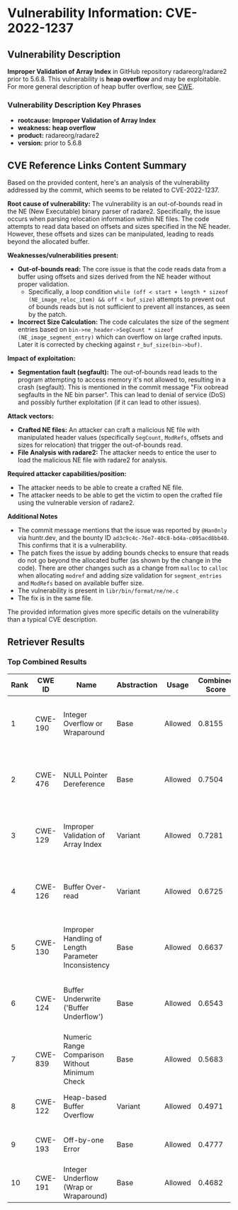 # Vulnerability Information: CVE-2022-1237

## Vulnerability Description
**Improper Validation of Array Index** in GitHub repository radareorg/radare2 prior to 5.6.8. This vulnerability is **heap overflow** and may be exploitable. For more general description of heap buffer overflow, see [CWE](https//cwe.mitre.org/data/definitions/122.html).

### Vulnerability Description Key Phrases
- **rootcause:** **Improper Validation of Array Index**
- **weakness:** **heap overflow**
- **product:** radareorg/radare2
- **version:** prior to 5.6.8

## CVE Reference Links Content Summary
Based on the provided content, here's an analysis of the vulnerability addressed by the commit, which seems to be related to CVE-2022-1237.

**Root cause of vulnerability:**
The vulnerability is an out-of-bounds read in the NE (New Executable) binary parser of radare2. Specifically, the issue occurs when parsing relocation information within NE files. The code attempts to read data based on offsets and sizes specified in the NE header. However, these offsets and sizes can be manipulated, leading to reads beyond the allocated buffer.

**Weaknesses/vulnerabilities present:**

*   **Out-of-bounds read:** The core issue is that the code reads data from a buffer using offsets and sizes derived from the NE header without proper validation.
    *   Specifically, a loop condition `while (off < start + length * sizeof (NE_image_reloc_item) && off < buf_size)` attempts to prevent out of bounds reads but is not sufficient to prevent all instances, as seen by the patch.
*   **Incorrect Size Calculation:** The code calculates the size of the segment entries based on `bin->ne_header->SegCount * sizeof (NE_image_segment_entry)` which can overflow on large crafted inputs. Later it is corrected by checking against `r_buf_size(bin->buf)`.

**Impact of exploitation:**

*   **Segmentation fault (segfault):** The out-of-bounds read leads to the program attempting to access memory it's not allowed to, resulting in a crash (segfault). This is mentioned in the commit message "Fix oobread segfaults in the NE bin parser". This can lead to denial of service (DoS) and possibly further exploitation (if it can lead to other issues).

**Attack vectors:**

*   **Crafted NE files:** An attacker can craft a malicious NE file with manipulated header values (specifically `SegCount`, `ModRefs`, offsets and sizes for relocation) that trigger the out-of-bounds read.
*   **File Analysis with radare2:** The attacker needs to entice the user to load the malicious NE file with radare2 for analysis.

**Required attacker capabilities/position:**

*   The attacker needs to be able to create a crafted NE file.
*   The attacker needs to be able to get the victim to open the crafted file using the vulnerable version of radare2.

**Additional Notes**
*   The commit message mentions that the issue was reported by `@Han0nly` via huntr.dev, and the bounty ID `ad3c9c4c-76e7-40c8-bd4a-c095acd8bb40`. This confirms that it is a vulnerability.
*   The patch fixes the issue by adding bounds checks to ensure that reads do not go beyond the allocated buffer (as shown by the change in the code). There are other changes such as a change from `malloc` to `calloc` when allocating `modref` and adding size validation for `segment_entries` and `ModRefs` based on available buffer size.
*   The vulnerability is present in `libr/bin/format/ne/ne.c`
*   The fix is in the same file.

The provided information gives more specific details on the vulnerability than a typical CVE description.

## Retriever Results

### Top Combined Results

| Rank | CWE ID | Name | Abstraction | Usage | Combined Score | Retrievers | Individual Scores |
|------|--------|------|-------------|-------|---------------|------------|-------------------|
| 1 | CWE-190 | Integer Overflow or Wraparound | Base | Allowed | 0.8155 | dense, sparse, graph | dense: 0.559, sparse: 0.374, graph: 0.900 |
| 2 | CWE-476 | NULL Pointer Dereference | Base | Allowed | 0.7504 | dense, sparse, graph | dense: 0.526, sparse: 0.407, graph: 0.712 |
| 3 | CWE-129 | Improper Validation of Array Index | Variant | Allowed | 0.7281 | dense, sparse, graph | dense: 0.601, sparse: 0.417, graph: 0.697 |
| 4 | CWE-126 | Buffer Over-read | Variant | Allowed | 0.6725 | dense, sparse, graph | dense: 0.571, sparse: 0.348, graph: 0.681 |
| 5 | CWE-130 | Improper Handling of Length Parameter Inconsistency | Base | Allowed | 0.6637 | dense, sparse, graph | dense: 0.535, sparse: 0.345, graph: 0.555 |
| 6 | CWE-124 | Buffer Underwrite ('Buffer Underflow') | Base | Allowed | 0.6543 | dense, sparse, graph | dense: 0.535, sparse: 0.329, graph: 0.556 |
| 7 | CWE-839 | Numeric Range Comparison Without Minimum Check | Base | Allowed | 0.5683 | sparse, graph | sparse: 0.369, graph: 1.000 |
| 8 | CWE-122 | Heap-based Buffer Overflow | Variant | Allowed | 0.4971 | dense, sparse | dense: 0.574, sparse: 0.439 |
| 9 | CWE-193 | Off-by-one Error | Base | Allowed | 0.4777 | dense, sparse | dense: 0.550, sparse: 0.354 |
| 10 | CWE-191 | Integer Underflow (Wrap or Wraparound) | Base | Allowed | 0.4682 | dense, sparse | dense: 0.528, sparse: 0.357 |


